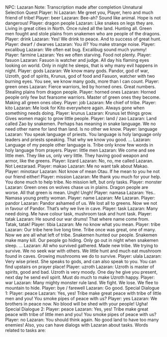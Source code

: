 NPC: Lazaran
Note: Transcription made after completion Unnatural Selection Quest
Player: hi
Lazaran: Me greet you, Player, hero and much friend of tribe!
Player: beer
Lazaran: Bee-ah? Sound like animal. Hope is not dangerous!
Player: dragon people
Lazaran: Like snakes on legs they are. Living in great cities in North. Once ruled all the land. Hunting all. Green men fought and stole plains from snakemen who are people of the dragons.
Player: drink
Lazaran: Yes! We drink to peace. And to success of great hunt.
Player: dwarf / dwarves
Lazaran: You ill? You make strange noise.
Player: excalibug
Lazaran: We often eat bug. Excalibug sound much yummy!
Player: farmine
Lazaran: Yes we often starving. Food not plenty.
Player: fasuon
Lazaran: Fasuon is watcher and judge. All day his flaming eyes looking on world. Only in night he sleeps, that is why many evil happens in night.
Player: gods
Lazaran: We know many gods. Pandor, god of war, Uzroth, god of spirits, Krunus, god of food and Fasuon, watcher with two burning eyes. You see, we know many gods, more than I can count.
Player: green ones
Lazaran: Fierce warriors, led by horned ones. Great numbers. Stealing plains from dragon people.
Player: horned ones
Lazaran: Horned people only few but fearsome warriors. Master of green ones they become. Making all green ones obey.
Player: job
Lazaran: Me chief of tribe.
Player: kito
Lazaran: Me look for Kito everywhere again. Always gone when something needs doing.
Player: krunus
Lazaran: Krunus let things grow. Gives women magic to grow little people.
Player: land / zao
Lazaran: Land called Zao by snakemen. Perhaps has meaning in snake language. We no need other name for land than land. Is no other we know.
Player: language
Lazaran: You speak language of priests. You language is holy language only leaders and priests speaking. That why we know you good. …
Lazaran: Language of my people other language is. Tribe only know few words in holy language from prayers.
Player: little men
Lazaran: We come and see little men. They like us, only very little. They having good weapon and armor, like the greens.
Player: lizard
Lazaran: No, no, me called Lazaran. Not Leezaraad.
Player: makao
Lazaran: Me no want talk about Makao.
Player: minotaur
Lazaran: Not know of mean Otau. If he mean to you he not our friend either!
Player: mission
Lazaran: Me thank you much for your help. You done much to help tribe. No mission left, but only tasks.
Player: monster
Lazaran: Green ones on wolves chase us in plains. Dragon people are worse. All that green is mean. Ungh! Ungh!
Player: namasa
Lazaran: Yes.. Namasa young pretty woman.
Player: name
Lazaran: Me Lazaran.
Player: pandor
Lazaran: Pandor ashamed of us. We lost all to greens. Now we not in favour of Pandor. That’s why we live in cave.
Player: task
Lazaran: Many need doing. Me have colour task, mushroom task and hunt task.
Player: tatak
Lazaran: He sound our war drums! That where name come from. Tatak, tatak!
Player: tibia
Lazaran: Me no know what you mean.
Player: tribe
Lazaran: Our tribe here live long time. Tribe once was great, one of many. Now we are all what left of tribe. Snakemen hunted our people. Snakemen make many kill. Our people go hiding. Only go out in night when snakemen sleep. …
Lazaran: All who survived gathered. Made new tribe. We trying to survive. We no seek war with others. We little hunt and much eat mushroom found in caves. Growing mushrooms we do to survive.
Player: ulala
Lazaran: Very wise priest. She speaks to gods, and can also speak to you. You can find upstairs on prayer place!
Player: uzroth
Lazaran: Uzroth is master of spirits, good and bad. Uzroth is very moody. One day he give you present, next day he send evil spirit. Must do much to make Uzroth happy.
Player: war
Lazaran: Many mighty monster rule land. We fight. We lose. We flee to mountain to hide.
Player: bye / farewell
Lazaran: Go good.
Special Dialogue 1:
Player: peace
Lazaran: Yes, yes! Tribe make great peace with tribe of little men and you! You smoke pipes of peace with us?
Player: yes
Lazaran: We brothers in peace now. No blood will be shed with your people! Ugha!
Special Dialogue 2:
Player: peace
Lazaran: Yes, yes! Tribe make great peace with tribe of little men and you! You smoke pipes of peace with us?
Player: no
Lazaran: You should think again. No good land to have too many enemies!
Also, you can have dialogs with Lazaran about tasks. Words related to tasks are:
